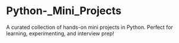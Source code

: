 # Python-_Mini_Projects
A curated collection of hands-on mini projects in  Python. Perfect for learning, experimenting, and interview prep!
